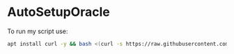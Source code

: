 # AutoSetupOracle
To run my script use:

```bash
apt install curl -y && bash <(curl -s https://raw.githubusercontent.com/superhori69/AutoSetupOracle/main/setup.bash)
```
